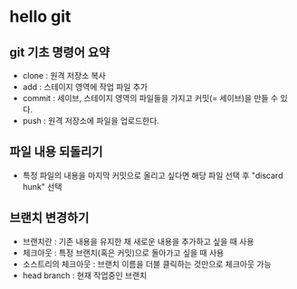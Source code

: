 # hello git

## git 기초 명령어 요약

  - clone : 원격 저장소 복사
  - add : 스테이지 영역에 작업 파일 추가
  - commit : 세이브, 스테이지 영역의 파일들을 가지고 커밋(= 세이브)을 만들 수 있다.
  - push : 원격 저장소에 파일을 업로드한다.

## 파일 내용 되돌리기

  - 특정 파일의 내용을 마지막 커밋으로 올리고 싶다면 해당 파일 선택 후 "discard hunk" 선택

## 브랜치 변경하기

  - 브랜치란 : 기존 내용을 유지한 채 새로운 내용을 추가하고 싶을 때 사용
  - 체크아웃 : 특정 브랜치(혹은 커밋)으로 돌아가고 싶을 때 사용
  - 소스트리의 체크아웃 : 브랜치 이름을 더블 클릭하는 것만으로 체크아웃 가능
  - head branch : 현재 작업중인 브랜치
